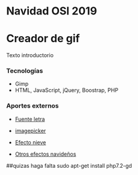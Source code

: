 # Navidad OSl 2019
# Creador de gif

Texto introductorio

### Tecnologías
- Gimp
- HTML, JavaScript, jQuery, Boostrap, PHP

### Aportes externos
- [Fuente letra](https://www.dafont.com/christmas-sparkle.font)
- [imagepicker](https://github.com/rvera/image-picker)

- [Efecto nieve](https://www.tiendanube.com/blog/tutorial-como-decorar-tu-tienda-para-navidad-usando-javascript/)

- [Otros efectos navideños](https://www.todopatuweb.net/news/los-mejores-widgets-y-gadgets-para-decorar-tu-web-en-esta-navidad/)


##quizas haga falta
sudo apt-get install php7.2-gd 
